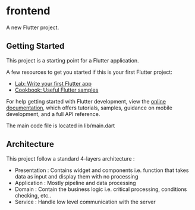 # frontend

A new Flutter project.

## Getting Started

This project is a starting point for a Flutter application.

A few resources to get you started if this is your first Flutter project:

- [Lab: Write your first Flutter app](https://docs.flutter.dev/get-started/codelab)
- [Cookbook: Useful Flutter samples](https://docs.flutter.dev/cookbook)

For help getting started with Flutter development, view the
[online documentation](https://docs.flutter.dev/), which offers tutorials,
samples, guidance on mobile development, and a full API reference.

The main code file is located in lib/main.dart

## Architecture

This project follow a standard 4-layers architecture :

- Presentation : Contains widget and components i.e. function that takes data as input and display them with no processing
- Application : Mostly pipeline and data processing
- Domain : Contain the business logic i.e. critical processing, conditions checking, etc..
- Service : Handle low level communication with the server
